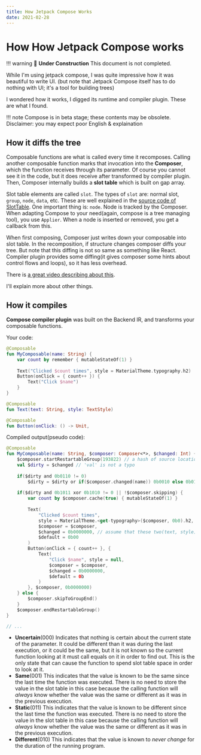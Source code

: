 ```yaml
---
title: How Jetpack Compose Works
date: 2021-02-28
---
```


# How How Jetpack Compose works
!!! warning 🚧 **Under Construction**
    This document is not completed.


While I'm using jetpack compose, I was quite impressive
how it was beautiful to write UI.
(but note that Jetpack Compose itself has to do nothing with UI; it's a tool for building trees)

I wondered how it works, I digged its runtime and compiler plugin.
These are what I found.

!!! note
    Compose is in beta stage; these contents may be obsolete.
    Disclaimer: you may expect poor English & explaination

## How it diffs the tree
Composable functions are what is called every time it recomposes.
Calling another composable function marks that invocation into the **Composer**,
which the function receives through its parameter. Of course you cannot see it in the code,
but it does receive after transformed by compiler plugin.  
Then, Composer internally builds a **slot table** which is built on gap array.

Slot table elements are called `slot`.
The types of `slot` are: normal slot, `group`, `node`, `data`, etc.
These are well explained in the [source code of SlotTable](https://android.googlesource.com/platform/frameworks/support/+/refs/heads/androidx-main/compose/runtime/runtime/src/commonMain/kotlin/androidx/compose/runtime/SlotTable.kt).
One important thing is: `node`. Node is tracked by the Composer. 
When adapting Compose to your need(again, compose is a tree managing tool), you use `Applier`.
When a node is inserted or removed, you get a callback from this.

When first composing, Composer just writes down your composable into slot table.
In the recomposition, if structure changes composer diffs your tree.
But note that this diffing is not so same as something like React. Compiler plugin
provides some diffing(it gives composer some hints about control flows
and loops), so it has less overhead.

There is [a great video describing about this](https://youtu.be/Q9MtlmmN4Q0).

I'll explain more about other things.


## How it compiles
**Compose compiler plugin** was built on the Backend IR, and transforms your composable functions.

Your code:
```kotlin
@Composable
fun MyComposable(name: String) {
	var count by remember { mutableStateOf(1) }
	
	Text("Clicked $count times", style = MaterialTheme.typography.h2)
	Button(onClick = { count++ }) {
		Text("Click $name")
	}
}

@Composable
fun Text(text: String, style: TextStyle)

@Composable
fun Button(onClick: () -> Unit, 
```

Compiled output(pseudo code):
```kotlin
@Composable
fun MyComposable(name: String, $composer: Composer<*>, $changed: Int) {
	$composer.startRestartableGroup(193822) // a hash of source location, eg) "com.example/myFile.kt/MyComposable"
	val $dirty = $changed // 'val' is not a typo
	
	if($dirty and 0b0110 != 0)
		$dirty = $dirty or if($composer.changed(name)) 0b0010 else 0b0100
	
	if($dirty and 0b1011 xor 0b1010 != 0 || !$composer.skipping) {
		var count by $composer.cache(true) { mutableStateOf(1) }
		
		Text(
			"Clicked $count times",
			style = MaterialTheme.<get-typography>($composer, 0b0).h2,
			$composer = $composer,
			$changed = 0b0000000, // assume that these two(text, style) are the only parameter
			$default = 0b00
		)
		Button(onClick = { count++ }, {
	  		Text(
				"Click $name", style = null,
				$composer = $composer,
				$changed = 0b0000000,
				$default = 0b
			)
		}, $composer, 0b0000000)
	} else {
		$composer.skipToGroupEnd()
	}
	$composer.endRestartableGroup()
}

// ...
```



* **Uncertain**(000)
  Indicates that nothing is certain about the current state of the parameter. It could be different than it was during the last execution, or it could be the same, but it is not known so the current function looking at it must call equals on it in order to find out.
  This is the only state that can cause the function to spend slot table space in order to look at it.
* **Same**(001)
  This indicates that the value is known to be the same since the last time the function was executed. There is no need to store the value in the slot table in this case because the calling function will *always* know whether the value was the same or different as it was in the previous execution.
* **Static**(011)
  This indicates that the value is known to be different since the last time the function was executed. There is no need to store the value in the slot table in this case because the calling function will *always* know whether the value was the same or different as it was in the previous execution.
* **Different**(010)
  This indicates that the value is known to *never change* for the duration of the running program.



